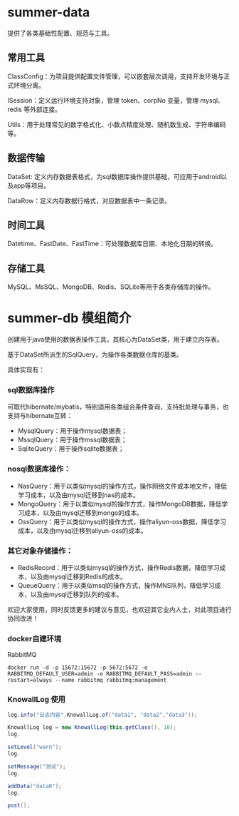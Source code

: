 # summer-data

提供了各类基础性配置、规范与工具。

## 常用工具

ClassConfig：为项目提供配置文件管理，可以嵌套层次调用，支持开发环境与正式环境分离。

ISession：定义运行环境支持对象，管理 token、corpNo 变量，管理 mysql、redis 等外部连接。

Utils：用于处理常见的数字格式化、小数点精度处理、随机数生成、字符串编码等。

## 数据传输

DataSet: 定义内存数据表格式，为sql数据库操作提供基础，可应用于android以及app等项目。

DataRow：定义内存数据行格式，对应数据表中一条记录。

## 时间工具

Datetime、FastDate、FastTime：可处理数据库日期、本地化日期的转换。

## 存储工具

MySQL、MsSQL、MongoDB、Redis、SQLite等用于各类存储库的操作。

# summer-db 模组简介

创建用于java使用的数据表操作工具，其核心为DataSet类，用于建立内存表。

基于DataSet所派生的SqlQuery，为操作各类数据仓库的基类。

具体实现有：

### sql数据库操作

可取代hibernate/mybatis，特别适用各类组合条件查询，支持批处理与事务，也支持与hibernate互转：

* MysqlQuery：用于操作mysql数据表；
* MssqlQuery：用于操作mssql数据表；
* SqliteQuery：用于操作sqlite数据表；

### nosql数据库操作：

* NasQuery：用于以类似mysql的操作方式，操作网络文件或本地文件，降低学习成本，以及由mysql迁移到nas的成本。
* MongoQuery：用于以类似mysql的操作方式，操作MongoDB数据，降低学习成本，以及由mysql迁移到mongo的成本。
* OssQuery：用于以类似mysql的操作方式，操作aliyun-oss数据，降低学习成本，以及由mysql迁移到aliyun-oss的成本。

### 其它对象存储操作：

* RedisRecord：用于以类似mysql的操作方式，操作Redis数据，降低学习成本，以及由mysql迁移到Redis的成本。
* QueueQuery：用于以类似msql的操作方式，操作MNS队列，降低学习成本，以及由mysql迁移到队列的成本。

欢迎大家使用，同时反馈更多的建议与意见，也欢迎其它业内人士，对此项目进行协同改进！

### docker自建环境

RabbitMQ

```shell
docker run -d -p 15672:15672 -p 5672:5672 -e RABBITMQ_DEFAULT_USER=admin -e RABBITMQ_DEFAULT_PASS=admin --restart=always --name rabbitmq rabbitmq:management
```

### KnowallLog 使用

```java
log.info("日志内容",KnowallLog.of("data1", "data2","data3"));
```

```java
KnowallLog log = new KnowallLog(this.getClass(), 10);
log.

setLevel("warn");
log.

setMessage("测试");
log.

addData("data0");
log.

post();
```